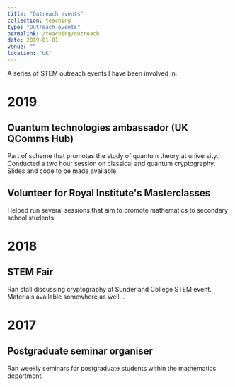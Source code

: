 ```yaml
---
title: "Outreach events"
collection: teaching
type: "Outreach events"
permalink: /teaching/outreach
date: 2019-01-01
venue: ""
location: "UK"
---
```


A series of STEM outreach events I have been involved in.

2019
======

## Quantum technologies ambassador (UK QComms Hub)
Part of scheme that promotes the study of quantum theory at university. Conducted a two hour session on classical and quantum cryptography. Slides and code to be made available

## Volunteer for Royal Institute's Masterclasses
Helped run several sessions that aim to promote mathematics to secondary school students. 

2018
======

## STEM Fair
Ran stall discussing cryptography at Sunderland College STEM event. Materials available somewhere as well...

2017
======

## Postgraduate seminar organiser
Ran weekly seminars for postgraduate students within the mathematics department.
